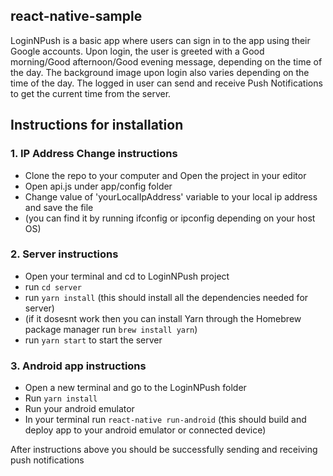 ## react-native-sample
LoginNPush is a basic app where users can sign in to the app using their Google accounts. 
Upon login, the user is greeted with a Good morning/Good afternoon/Good evening message, depending on the time of the day.
The background image upon login also varies depending on the time of the day.
The logged in user can send and receive Push Notifications to get the current time from the server. 

## Instructions for installation
### 1. IP Address Change instructions
- Clone the repo to your computer and Open the project in your editor
- Open api.js under app/config folder
- Change value of 'yourLocalIpAddress' variable to your local ip address and save the file
- (you can find it by running ifconfig or ipconfig depending on your host OS)

### 2. Server instructions
 - Open your terminal and cd to LoginNPush project
 - run `cd server`
 - run `yarn install` (this should install all the dependencies needed for server)
 - (if it dosesnt work then you can install Yarn through the Homebrew package manager
    run `brew install yarn`)
 - run `yarn start` to start the server


### 3. Android app instructions
  -  Open a new terminal and go to the LoginNPush folder
  -  Run `yarn install`
  -  Run your android emulator
  -  In your terminal run `react-native run-android` (this should build and deploy app to your android emulator or connected device)

After instructions above you should be successfully sending and receiving push notifications

